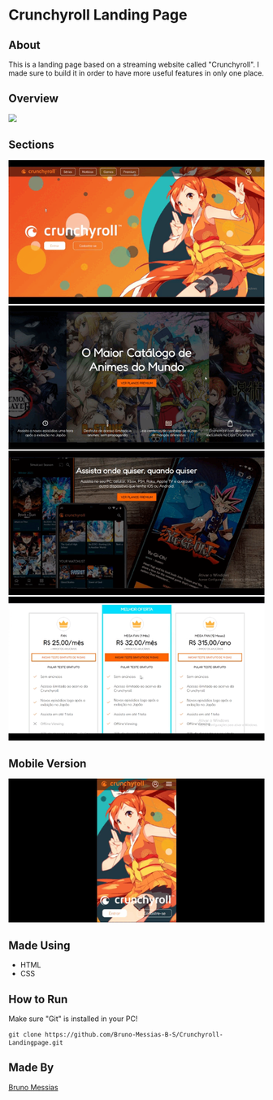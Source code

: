 # Crunchyroll Landing Page

## About
<p>This is a landing page based on a streaming website called "Crunchyroll". I made sure to build it in order to have more useful features in only one place.</p>

## Overview
<img src="./github/crunch-overview.gif" >

## Sections
<img src="./github/crunch-p1.gif">
<img src="./github/crunch-p2.gif">
<img src="./github/crunch-p3.gif">
<img src="./github/crunch-p4.gif">

## Mobile Version
<img src="./github/crunch-mobile.gif">

## Made Using
<ul>
<li>HTML</li>
<li>CSS</li>
</ul>

## How to Run
Make sure "Git" is installed in your PC!

    git clone https://github.com/Bruno-Messias-B-S/Crunchyroll-Landingpage.git

## Made By
[Bruno Messias](https://www.linkedin.com/in/bruno-messias-bs/)
